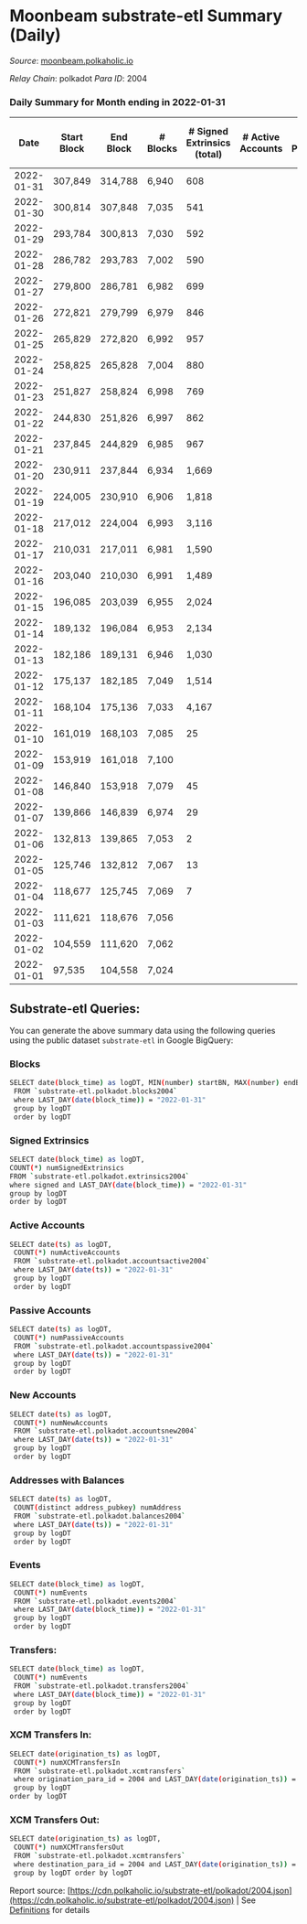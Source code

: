 # Moonbeam substrate-etl Summary (Daily)

_Source_: [moonbeam.polkaholic.io](https://moonbeam.polkaholic.io)

*Relay Chain*: polkadot
*Para ID*: 2004



### Daily Summary for Month ending in 2022-01-31


| Date | Start Block | End Block | # Blocks | # Signed Extrinsics (total) | # Active Accounts | # Passive | # New | # Addresses with Balances | # Events | # Transfers | # XCM Transfers In | # XCM Transfers Out | Issues | 
| ---- | ----------- | --------- | -------- | --------------------------- | ----------------- | --------- | ----- | ------------------------- | -------- | ----------- | ------------------ | ------------------- | ------ |
| 2022-01-31 | 307,849 | 314,788 | 6,940 | 608 |  |  |  | 141,321 | 547,974 | 15,638 ($51,291,494.97) |   |   |  |
| 2022-01-30 | 300,814 | 307,848 | 7,035 | 541 |  |  |  |  | 481,666 | 13,578 ($18,981,785.78) |   |   |  |
| 2022-01-29 | 293,784 | 300,813 | 7,030 | 592 |  |  |  |  | 545,019 | 17,232 ($31,303,771.09) |   |   |  |
| 2022-01-28 | 286,782 | 293,783 | 7,002 | 590 |  |  |  |  | 682,490 | 19,507 ($29,293,092.74) |   |   |  |
| 2022-01-27 | 279,800 | 286,781 | 6,982 | 699 |  |  |  |  | 752,162 | 25,684 ($32,599,179.40) |   |   |  |
| 2022-01-26 | 272,821 | 279,799 | 6,979 | 846 |  |  |  |  | 777,282 | 23,335 ($39,798,808.82) |   |   |  |
| 2022-01-25 | 265,829 | 272,820 | 6,992 | 957 |  |  |  |  | 686,213 | 22,859 ($40,076,255.69) |   |   |  |
| 2022-01-24 | 258,825 | 265,828 | 7,004 | 880 |  |  |  |  | 753,087 | 22,993 ($85,875,440.70) |   |   |  |
| 2022-01-23 | 251,827 | 258,824 | 6,998 | 769 |  |  |  |  | 757,366 | 24,573 ($34,818,740.73) |   |   |  |
| 2022-01-22 | 244,830 | 251,826 | 6,997 | 862 |  |  |  |  | 811,842 | 23,716 ($55,492,825.13) |   |   |  |
| 2022-01-21 | 237,845 | 244,829 | 6,985 | 967 |  |  |  |  | 942,324 | 29,745 ($60,853,662.05) |   |   |  |
| 2022-01-20 | 230,911 | 237,844 | 6,934 | 1,669 |  |  |  |  | 1,411,154 | 50,998 ($121,831,303.15) |   |   |  |
| 2022-01-19 | 224,005 | 230,910 | 6,906 | 1,818 |  |  |  |  | 1,264,363 | 52,043 ($103,253,517.99) |   |   |  |
| 2022-01-18 | 217,012 | 224,004 | 6,993 | 3,116 |  |  |  |  | 1,549,287 | 67,369 ($135,844,287.89) |   |   |  |
| 2022-01-17 | 210,031 | 217,011 | 6,981 | 1,590 |  |  |  |  | 787,569 | 31,855 ($95,069,748.61) |   |   |  |
| 2022-01-16 | 203,040 | 210,030 | 6,991 | 1,489 |  |  |  |  | 992,888 | 43,413 ($133,250,407.26) |   |   |  |
| 2022-01-15 | 196,085 | 203,039 | 6,955 | 2,024 |  |  |  |  | 1,623,431 | 90,141 ($186,178,778.49) |   |   |  |
| 2022-01-14 | 189,132 | 196,084 | 6,953 | 2,134 |  |  |  |  | 1,660,191 | 77,572 ($267,877,218.59) |   |   |  |
| 2022-01-13 | 182,186 | 189,131 | 6,946 | 1,030 |  |  |  |  | 1,455,496 | 81,692 ($311,451,851.19) |   |   |  |
| 2022-01-12 | 175,137 | 182,185 | 7,049 | 1,514 |  |  |  |  | 389,251 | 27,299 ($80,162,642.51) |   |   |  |
| 2022-01-11 | 168,104 | 175,136 | 7,033 | 4,167 |  |  |  |  | 478,471 | 77,727 ($2,017,246,426.99) |   |   |  |
| 2022-01-10 | 161,019 | 168,103 | 7,085 | 25 |  |  |  |  | 22,194 |   |   |   |  |
| 2022-01-09 | 153,919 | 161,018 | 7,100 |  |  |  |  |  | 22,096 |   |   |   |  |
| 2022-01-08 | 146,840 | 153,918 | 7,079 | 45 |  |  |  |  | 22,315 |   |   |   |  |
| 2022-01-07 | 139,866 | 146,839 | 6,974 | 29 |  |  |  |  | 21,691 | 2 ($322,667.49) |   |   |  |
| 2022-01-06 | 132,813 | 139,865 | 7,053 | 2 |  |  |  |  | 21,745 |   |   |   |  |
| 2022-01-05 | 125,746 | 132,812 | 7,067 | 13 |  |  |  |  | 21,822 |   |   |   |  |
| 2022-01-04 | 118,677 | 125,745 | 7,069 | 7 |  |  |  |  | 21,788 |   |   |   |  |
| 2022-01-03 | 111,621 | 118,676 | 7,056 |  |  |  |  |  | 21,708 |   |   |   |  |
| 2022-01-02 | 104,559 | 111,620 | 7,062 |  |  |  |  |  | 21,726 |   |   |   |  |
| 2022-01-01 | 97,535 | 104,558 | 7,024 |  |  |  |  |  | 21,612 |   |   |   |  |

## Substrate-etl Queries:
You can generate the above summary data using the following queries using the public dataset `substrate-etl` in Google BigQuery:

### Blocks
```bash
SELECT date(block_time) as logDT, MIN(number) startBN, MAX(number) endBN, COUNT(*) numBlocks 
 FROM `substrate-etl.polkadot.blocks2004`  
 where LAST_DAY(date(block_time)) = "2022-01-31" 
 group by logDT 
 order by logDT
```

### Signed Extrinsics
```bash
SELECT date(block_time) as logDT, 
COUNT(*) numSignedExtrinsics 
FROM `substrate-etl.polkadot.extrinsics2004`  
where signed and LAST_DAY(date(block_time)) = "2022-01-31" 
group by logDT 
order by logDT
```

### Active Accounts
```bash
SELECT date(ts) as logDT, 
 COUNT(*) numActiveAccounts 
 FROM `substrate-etl.polkadot.accountsactive2004` 
 where LAST_DAY(date(ts)) = "2022-01-31" 
 group by logDT 
 order by logDT
```

### Passive Accounts
```bash
SELECT date(ts) as logDT, 
 COUNT(*) numPassiveAccounts 
 FROM `substrate-etl.polkadot.accountspassive2004` 
 where LAST_DAY(date(ts)) = "2022-01-31" 
 group by logDT 
 order by logDT
```

### New Accounts
```bash
SELECT date(ts) as logDT, 
 COUNT(*) numNewAccounts 
 FROM `substrate-etl.polkadot.accountsnew2004` 
 where LAST_DAY(date(ts)) = "2022-01-31" 
 group by logDT
 order by logDT
```

### Addresses with Balances
```bash
SELECT date(ts) as logDT,
 COUNT(distinct address_pubkey) numAddress 
 FROM `substrate-etl.polkadot.balances2004` 
 where LAST_DAY(date(ts)) = "2022-01-31" 
 group by logDT 
 order by logDT
```

### Events
```bash
SELECT date(block_time) as logDT, 
 COUNT(*) numEvents 
 FROM `substrate-etl.polkadot.events2004` 
 where LAST_DAY(date(block_time)) = "2022-01-31" 
 group by logDT 
 order by logDT
```

### Transfers:
```bash
SELECT date(block_time) as logDT, 
 COUNT(*) numEvents 
 FROM `substrate-etl.polkadot.transfers2004` 
 where LAST_DAY(date(block_time)) = "2022-01-31" 
 group by logDT 
 order by logDT
```

### XCM Transfers In:
```bash
SELECT date(origination_ts) as logDT, 
 COUNT(*) numXCMTransfersIn 
 FROM `substrate-etl.polkadot.xcmtransfers` 
 where origination_para_id = 2004 and LAST_DAY(date(origination_ts)) = "2022-01-31" 
 group by logDT 
order by logDT
```

### XCM Transfers Out:
```bash
SELECT date(origination_ts) as logDT, 
 COUNT(*) numXCMTransfersOut 
 FROM `substrate-etl.polkadot.xcmtransfers` 
 where destination_para_id = 2004 and LAST_DAY(date(origination_ts)) = "2022-01-31" 
 group by logDT order by logDT
```


Report source: [https://cdn.polkaholic.io/substrate-etl/polkadot/2004.json](https://cdn.polkaholic.io/substrate-etl/polkadot/2004.json) | See [Definitions](/DEFINITIONS.md) for details
